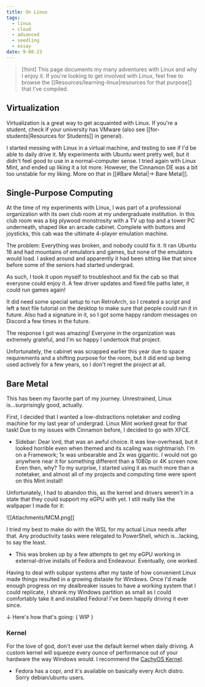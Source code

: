```yaml
---
title: On Linux
tags:
  - linux
  - cloud
  - advanced
  - seedling
  - essay
date: 9-08-23
---
```

> [!hint]  This page documents my many adventures with Linux and why I enjoy it.
> If you're looking to get involved with Linux, feel free to browse the [[Resources/learning-linux|resources for that purpose]] that I've compiled.

## Virtualization
Virtualization is a great way to get acquainted with Linux. If you're a student, check if your university has VMware (also see [[for-students|Resources for Students]] in general). 

I started messing with Linux in a virtual machine, and testing to see if I'd be able to daily drive it. My experiments with Ubuntu went pretty well, but it didn't feel good to use in a normal-computer sense. I tried again with Linux Mint, and ended up liking it a lot more. However, the Cinnamon DE was a bit too unstable for my liking. More on that in [[#Bare Metal|-> Bare Metal]].
## Single-Purpose Computing
At the time of my experiments with Linux, I was part of a professional organization with its own club room at my undergraduate institution. In this club room was a big plywood monstrosity with a TV up top and a tower PC underneath, shaped like an arcade cabinet. Complete with buttons and joysticks, this cab was the ultimate 4-player emulation machine. 

The problem: Everything was broken, and nobody could fix it. It ran Ubuntu 16 and had mountains of emulators and games, but none of the emulators would load. I asked around and apparently it had been sitting like that since before some of the seniors had started undergrad. 

As such, I took it upon myself to troubleshoot and fix the cab so that everyone could enjoy it. A few driver updates and fixed file paths later, it could run games again!

It did need some special setup to run RetroArch, so I created a script and left a text file tutorial on the desktop to make sure that people could run it in future. Also had a signature in it, so I got some happy random messages on Discord a few times in the future.

The response I got was amazing! Everyone in the organization was extremely grateful, and I'm so happy I undertook that project.

Unfortunately, the cabinet was scrapped earlier this year due to space requirements and a shifting purpose for the room, but it did end up being used actively for a few years, so I don't regret the project at all.
## Bare Metal
This has been my favorite part of my journey. Unrestrained, Linux is...surprisingly good, actually. 

First, I decided that I wanted a low-distractions notetaker and coding machine for my last year of undergrad. Linux Mint worked great for that task! Due to my issues with Cinnamon before, I decided to go with XFCE.
- Sidebar: Dear lord, that was an awful choice. It was low-overhead, but it looked horrible even when themed and its scaling was nightmarish. I'm on a Framework; 1x was unbearable and 2x was gigantic. I would not go anywhere near it for something different than a 1080p or 4K screen now. Even then, why? 
To my surprise, I started using it as much more than a notetaker, and almost all of my projects and computing time were spent on this Mint install!

Unfortunately, I had to abandon this, as the kernel and drivers weren't in a state that they could support my eGPU with yet. I still really like the wallpaper I made for it:

![[Attachments/MCM.png]]

I tried my best to make do with the WSL for my actual Linux needs after that. Any productivity tasks were relegated to PowerShell, which is...lacking, to say the least.
- This was broken up by a few attempts to get my eGPU working in external-drive installs of Fedora and Endeavour. Eventually, one worked.

Having to deal with subpar systems after my taste of how convenient Linux made things resulted in a growing distaste for Windows. Once I'd made enough progress on my dealbreaker issues to have a working system that I could replicate, I shrank my Windows partition as small as I could comfortably take it and installed Fedora! I've been happily driving it ever since. 

$\downarrow$ Here's how that's going: { WIP }
### Kernel
For the love of god, don't ever use the default kernel when daily driving. A custom kernel will squeeze every ounce of performance out of your hardware the way Windows would. I recommend the [CachyOS Kernel](https://github.com/CachyOS/linux-cachyos).
- Fedora has a copr, and it's available on basically every Arch distro. Sorry debian/ubuntu users.